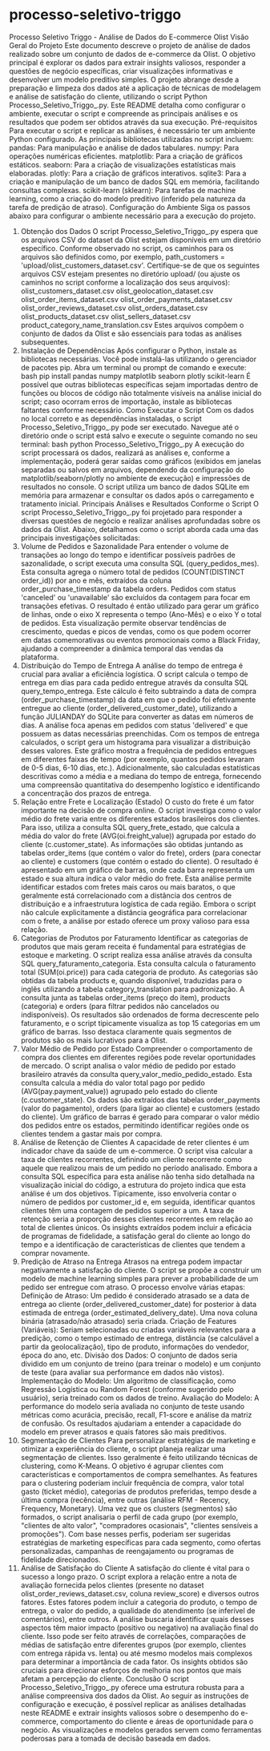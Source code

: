 # processo-seletivo-triggo
Processo Seletivo Triggo - Análise de Dados do E-commerce Olist
Visão Geral do Projeto
Este documento descreve o projeto de análise de dados realizado sobre um conjunto de dados de e-commerce da Olist. O objetivo principal é explorar os dados para extrair insights valiosos, responder a questões de negócio específicas, criar visualizações informativas e desenvolver um modelo preditivo simples. O projeto abrange desde a preparação e limpeza dos dados até a aplicação de técnicas de modelagem e análise de satisfação do cliente, utilizando o script Python Processo_Seletivo_Triggo_.py. Este README detalha como configurar o ambiente, executar o script e compreende as principais análises e os resultados que podem ser obtidos através da sua execução.
Pré-requisitos
Para executar o script e replicar as análises, é necessário ter um ambiente Python configurado. As principais bibliotecas utilizadas no script incluem:
pandas: Para manipulação e análise de dados tabulares.
numpy: Para operações numéricas eficientes.
matplotlib: Para a criação de gráficos estáticos.
seaborn: Para a criação de visualizações estatísticas mais elaboradas.
plotly: Para a criação de gráficos interativos.
sqlite3: Para a criação e manipulação de um banco de dados SQL em memória, facilitando consultas complexas.
scikit-learn (sklearn): Para tarefas de machine learning, como a criação do modelo preditivo (inferido pela natureza da tarefa de predição de atraso).
Configuração do Ambiente
Siga os passos abaixo para configurar o ambiente necessário para a execução do projeto.
1. Obtenção dos Dados
O script Processo_Seletivo_Triggo_.py espera que os arquivos CSV do dataset da Olist estejam disponíveis em um diretório específico. Conforme observado no script, os caminhos para os arquivos são definidos como, por exemplo, path_customers = 'upload/olist_customers_dataset.csv'. Certifique-se de que os seguintes arquivos CSV estejam presentes no diretório upload/ (ou ajuste os caminhos no script conforme a localização dos seus arquivos):
olist_customers_dataset.csv
olist_geolocation_dataset.csv
olist_order_items_dataset.csv
olist_order_payments_dataset.csv
olist_order_reviews_dataset.csv
olist_orders_dataset.csv
olist_products_dataset.csv
olist_sellers_dataset.csv
product_category_name_translation.csv
Estes arquivos compõem o conjunto de dados da Olist e são essenciais para todas as análises subsequentes.
2. Instalação de Dependências
Após configurar o Python, instale as bibliotecas necessárias. Você pode instalá-las utilizando o gerenciador de pacotes pip. Abra um terminal ou prompt de comando e execute:
bash
pip install pandas numpy matplotlib seaborn plotly scikit-learn
É possível que outras bibliotecas específicas sejam importadas dentro de funções ou blocos de código não totalmente visíveis na análise inicial do script; caso ocorram erros de importação, instale as bibliotecas faltantes conforme necessário.
Como Executar o Script
Com os dados no local correto e as dependências instaladas, o script Processo_Seletivo_Triggo_.py pode ser executado. Navegue até o diretório onde o script está salvo e execute o seguinte comando no seu terminal:
bash
python Processo_Seletivo_Triggo_.py
A execução do script processará os dados, realizará as análises e, conforme a implementação, poderá gerar saídas como gráficos (exibidos em janelas separadas ou salvos em arquivos, dependendo da configuração do matplotlib/seaborn/plotly no ambiente de execução) e impressões de resultados no console. O script utiliza um banco de dados SQLite em memória para armazenar e consultar os dados após o carregamento e tratamento inicial.
Principais Análises e Resultados Conforme o Script
O script Processo_Seletivo_Triggo_.py foi projetado para responder a diversas questões de negócio e realizar análises aprofundadas sobre os dados da Olist. Abaixo, detalhamos como o script aborda cada uma das principais investigações solicitadas:
1. Volume de Pedidos e Sazonalidade
Para entender o volume de transações ao longo do tempo e identificar possíveis padrões de sazonalidade, o script executa uma consulta SQL (query_pedidos_mes). Esta consulta agrega o número total de pedidos (COUNT(DISTINCT order_id)) por ano e mês, extraídos da coluna order_purchase_timestamp da tabela orders. Pedidos com status 'canceled' ou 'unavailable' são excluídos da contagem para focar em transações efetivas. O resultado é então utilizado para gerar um gráfico de linhas, onde o eixo X representa o tempo (Ano-Mês) e o eixo Y o total de pedidos. Esta visualização permite observar tendências de crescimento, quedas e picos de vendas, como os que podem ocorrer em datas comemorativas ou eventos promocionais como a Black Friday, ajudando a compreender a dinâmica temporal das vendas da plataforma.
2. Distribuição do Tempo de Entrega
A análise do tempo de entrega é crucial para avaliar a eficiência logística. O script calcula o tempo de entrega em dias para cada pedido entregue através da consulta SQL query_tempo_entrega. Este cálculo é feito subtraindo a data de compra (order_purchase_timestamp) da data em que o pedido foi efetivamente entregue ao cliente (order_delivered_customer_date), utilizando a função JULIANDAY do SQLite para converter as datas em números de dias. A análise foca apenas em pedidos com status 'delivered' e que possuem as datas necessárias preenchidas. Com os tempos de entrega calculados, o script gera um histograma para visualizar a distribuição desses valores. Este gráfico mostra a frequência de pedidos entregues em diferentes faixas de tempo (por exemplo, quantos pedidos levaram de 0-5 dias, 6-10 dias, etc.). Adicionalmente, são calculadas estatísticas descritivas como a média e a mediana do tempo de entrega, fornecendo uma compreensão quantitativa do desempenho logístico e identificando a concentração dos prazos de entrega.
3. Relação entre Frete e Localização (Estado)
O custo do frete é um fator importante na decisão de compra online. O script investiga como o valor médio do frete varia entre os diferentes estados brasileiros dos clientes. Para isso, utiliza a consulta SQL query_frete_estado, que calcula a média do valor do frete (AVG(oi.freight_value)) agrupada por estado do cliente (c.customer_state). As informações são obtidas juntando as tabelas order_items (que contém o valor do frete), orders (para conectar ao cliente) e customers (que contém o estado do cliente). O resultado é apresentado em um gráfico de barras, onde cada barra representa um estado e sua altura indica o valor médio do frete. Esta análise permite identificar estados com fretes mais caros ou mais baratos, o que geralmente está correlacionado com a distância dos centros de distribuição e a infraestrutura logística de cada região. Embora o script não calcule explicitamente a distância geográfica para correlacionar com o frete, a análise por estado oferece um proxy valioso para essa relação.
4. Categorias de Produtos por Faturamento
Identificar as categorias de produtos que mais geram receita é fundamental para estratégias de estoque e marketing. O script realiza essa análise através da consulta SQL query_faturamento_categoria. Esta consulta calcula o faturamento total (SUM(oi.price)) para cada categoria de produto. As categorias são obtidas da tabela products e, quando disponível, traduzidas para o inglês utilizando a tabela category_translation para padronização. A consulta junta as tabelas order_items (preço do item), products (categoria) e orders (para filtrar pedidos não cancelados ou indisponíveis). Os resultados são ordenados de forma decrescente pelo faturamento, e o script tipicamente visualiza as top 15 categorias em um gráfico de barras. Isso destaca claramente quais segmentos de produtos são os mais lucrativos para a Olist.
5. Valor Médio de Pedido por Estado
Compreender o comportamento de compra dos clientes em diferentes regiões pode revelar oportunidades de mercado. O script analisa o valor médio de pedido por estado brasileiro através da consulta query_valor_medio_pedido_estado. Esta consulta calcula a média do valor total pago por pedido (AVG(pay.payment_value)) agrupado pelo estado do cliente (c.customer_state). Os dados são extraídos das tabelas order_payments (valor do pagamento), orders (para ligar ao cliente) e customers (estado do cliente). Um gráfico de barras é gerado para comparar o valor médio dos pedidos entre os estados, permitindo identificar regiões onde os clientes tendem a gastar mais por compra.
6. Análise de Retenção de Clientes
A capacidade de reter clientes é um indicador chave da saúde de um e-commerce. O script visa calcular a taxa de clientes recorrentes, definindo um cliente recorrente como aquele que realizou mais de um pedido no período analisado. Embora a consulta SQL específica para esta análise não tenha sido detalhada na visualização inicial do código, a estrutura do projeto indica que esta análise é um dos objetivos. Tipicamente, isso envolveria contar o número de pedidos por customer_id e, em seguida, identificar quantos clientes têm uma contagem de pedidos superior a um. A taxa de retenção seria a proporção desses clientes recorrentes em relação ao total de clientes únicos. Os insights extraídos podem incluir a eficácia de programas de fidelidade, a satisfação geral do cliente ao longo do tempo e a identificação de características de clientes que tendem a comprar novamente.
7. Predição de Atraso na Entrega
Atrasos na entrega podem impactar negativamente a satisfação do cliente. O script se propõe a construir um modelo de machine learning simples para prever a probabilidade de um pedido ser entregue com atraso. O processo envolve várias etapas:
Definição de Atraso: Um pedido é considerado atrasado se a data de entrega ao cliente (order_delivered_customer_date) for posterior à data estimada de entrega (order_estimated_delivery_date). Uma nova coluna binária (atrasado/não atrasado) seria criada.
Criação de Features (Variáveis): Seriam selecionadas ou criadas variáveis relevantes para a predição, como o tempo estimado de entrega, distância (se calculável a partir da geolocalização), tipo de produto, informações do vendedor, época do ano, etc.
Divisão dos Dados: O conjunto de dados seria dividido em um conjunto de treino (para treinar o modelo) e um conjunto de teste (para avaliar sua performance em dados não vistos).
Implementação do Modelo: Um algoritmo de classificação, como Regressão Logística ou Random Forest (conforme sugerido pelo usuário), seria treinado com os dados de treino.
Avaliação do Modelo: A performance do modelo seria avaliada no conjunto de teste usando métricas como acurácia, precisão, recall, F1-score e análise da matriz de confusão. Os resultados ajudariam a entender a capacidade do modelo em prever atrasos e quais fatores são mais preditivos.
8. Segmentação de Clientes
Para personalizar estratégias de marketing e otimizar a experiência do cliente, o script planeja realizar uma segmentação de clientes. Isso geralmente é feito utilizando técnicas de clustering, como K-Means. O objetivo é agrupar clientes com características e comportamentos de compra semelhantes. As features para o clustering poderiam incluir frequência de compra, valor total gasto (ticket médio), categorias de produtos preferidas, tempo desde a última compra (recência), entre outras (análise RFM - Recency, Frequency, Monetary). Uma vez que os clusters (segmentos) são formados, o script analisaria o perfil de cada grupo (por exemplo, "clientes de alto valor", "compradores ocasionais", "clientes sensíveis a promoções"). Com base nesses perfis, poderiam ser sugeridas estratégias de marketing específicas para cada segmento, como ofertas personalizadas, campanhas de reengajamento ou programas de fidelidade direcionados.
9. Análise de Satisfação do Cliente
A satisfação do cliente é vital para o sucesso a longo prazo. O script explora a relação entre a nota de avaliação fornecida pelos clientes (presente no dataset olist_order_reviews_dataset.csv, coluna review_score) e diversos outros fatores. Estes fatores podem incluir a categoria do produto, o tempo de entrega, o valor do pedido, a qualidade do atendimento (se inferível de comentários), entre outros. A análise buscaria identificar quais desses aspectos têm maior impacto (positivo ou negativo) na avaliação final do cliente. Isso pode ser feito através de correlações, comparações de médias de satisfação entre diferentes grupos (por exemplo, clientes com entrega rápida vs. lenta) ou até mesmo modelos mais complexos para determinar a importância de cada fator. Os insights obtidos são cruciais para direcionar esforços de melhoria nos pontos que mais afetam a percepção do cliente.
Conclusão
O script Processo_Seletivo_Triggo_.py oferece uma estrutura robusta para a análise compreensiva dos dados da Olist. Ao seguir as instruções de configuração e execução, é possível replicar as análises detalhadas neste README e extrair insights valiosos sobre o desempenho do e-commerce, comportamento do cliente e áreas de oportunidade para o negócio. As visualizações e modelos gerados servem como ferramentas poderosas para a tomada de decisão baseada em dados.
